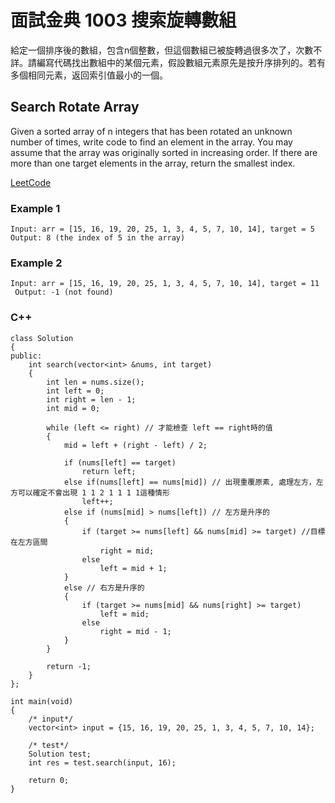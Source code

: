 # 面試金典 1003 搜索旋轉數組

給定一個排序後的數組，包含n個整數，但這個數組已被旋轉過很多次了，次數不詳。請編寫代碼找出數組中的某個元素，假設數組元素原先是按升序排列的。若有多個相同元素，返回索引值最小的一個。
 
##  Search Rotate Array 

Given a sorted array of n integers that has been rotated an unknown number of times, write code to find an element in the array. You may assume that the array was originally sorted in increasing order. If there are more than one target elements in the array, return the smallest index.


[LeetCode](https://leetcode-cn.com/problems/search-rotate-array-lcci/)


### Example 1

```
Input: arr = [15, 16, 19, 20, 25, 1, 3, 4, 5, 7, 10, 14], target = 5
Output: 8 (the index of 5 in the array)
```

### Example 2

```
Input: arr = [15, 16, 19, 20, 25, 1, 3, 4, 5, 7, 10, 14], target = 11
 Output: -1 (not found)

```

### C++ 

```
class Solution
{
public:
	int search(vector<int> &nums, int target)
	{
		int len = nums.size();
		int left = 0;
		int right = len - 1;
		int mid = 0;

		while (left <= right) // 才能檢查 left == right時的值
		{
			mid = left + (right - left) / 2;

			if (nums[left] == target)
				return left;
			else if(nums[left] == nums[mid]) // 出現重覆原素, 處理左方，左方可以確定不會出現 1 1 2 1 1 1 1這種情形
				left++;                      
			else if (nums[mid] > nums[left]) // 左方是升序的
			{
				if (target >= nums[left] && nums[mid] >= target) //目標在左方區間
					right = mid;
				else
					left = mid + 1;
			}
			else // 右方是升序的
			{
				if (target >= nums[mid] && nums[right] >= target)
					left = mid;
				else
					right = mid - 1;
			}
		}

		return -1;
	}
};

int main(void)
{
	/* input*/
	vector<int> input = {15, 16, 19, 20, 25, 1, 3, 4, 5, 7, 10, 14};

	/* test*/
	Solution test;
	int res = test.search(input, 16);

	return 0;
}
```
